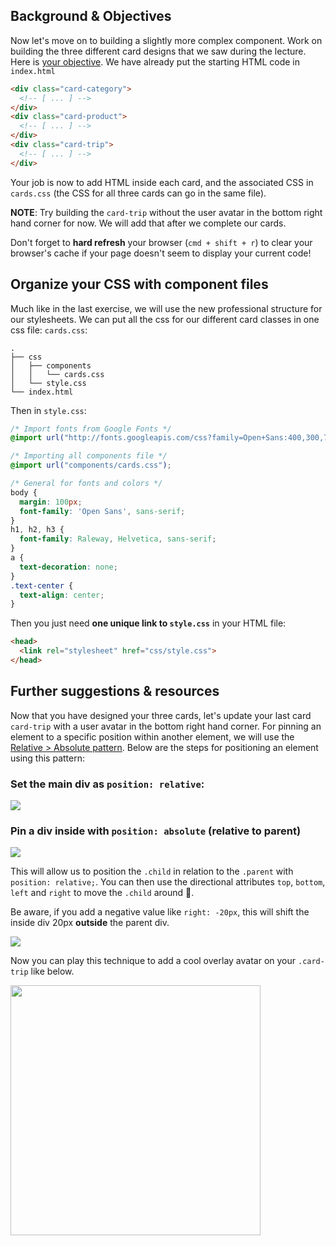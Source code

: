 ## Background & Objectives

Now let's move on to building a slightly more complex component. Work on building the three different card designs that we saw during the lecture. Here is [your objective](http://lewagon.github.io/html-css-challenges/14-card-sprint/). We have already put the starting HTML code in `index.html`

```html
<div class="card-category">
  <!-- [ ... ] -->
</div>
<div class="card-product">
  <!-- [ ... ] -->
</div>
<div class="card-trip">
  <!-- [ ... ] -->
</div>
```

Your job is now to add HTML inside each card, and the associated CSS in `cards.css` (the CSS for all three cards can go in the same file).

**NOTE**: Try building the `card-trip` without the user avatar in the bottom right hand corner for now. We will add that after we complete our cards.

Don't forget to **hard refresh** your browser (`cmd + shift + r`) to clear your browser's cache if your page doesn't seem to display your current code!

## Organize your CSS with component files

Much like in the last exercise, we will use the new professional structure for our stylesheets. We can put all the css for our different card classes in one css file: `cards.css`:

```
.
├── css
│   ├── components
│   │   └── cards.css
│   └── style.css
└── index.html
```

Then in `style.css`:

```css
/* Import fonts from Google Fonts */
@import url("http://fonts.googleapis.com/css?family=Open+Sans:400,300,700|Raleway:300,400,500,700");

/* Importing all components file */
@import url("components/cards.css");

/* General for fonts and colors */
body {
  margin: 100px;
  font-family: 'Open Sans', sans-serif;
}
h1, h2, h3 {
  font-family: Raleway, Helvetica, sans-serif;
}
a {
  text-decoration: none;
}
.text-center {
  text-align: center;
}

```

Then you just need **one unique link to `style.css`** in your HTML file:

```html
<head>
  <link rel="stylesheet" href="css/style.css">
</head>
```

## Further suggestions & resources

Now that you have designed your three cards, let's update your last card `card-trip` with a user avatar in the bottom right hand corner. For pinning an element to a specific position within another element, we will use the [Relative > Absolute pattern](https://css-tricks.com/absolute-relative-fixed-positioining-how-do-they-differ/). Below are the steps for positioning an element using this pattern:

### Set the main div as `position: relative`:

![](https://raw.githubusercontent.com/lewagon/fullstack-images/master/frontend/position-relative.png)


### Pin a div inside with `position: absolute` (relative to parent)

![](https://raw.githubusercontent.com/lewagon/fullstack-images/master/frontend/position-top.png)

This will allow us to position the `.child` in relation to the `.parent` with `position: relative;`. You can then use the directional attributes `top`, `bottom`, `left` and `right` to move the `.child` around 📐.

Be aware, if you add a negative value like `right: -20px`, this will shift the inside div 20px **outside** the parent div.

![](https://raw.githubusercontent.com/lewagon/fullstack-images/master/frontend/position-bottom.png)

Now you can play this technique to add a cool overlay avatar on your `.card-trip` like below.

<div class="text-center">
  <img src="https://raw.githubusercontent.com/lewagon/fullstack-images/master/frontend/card-position.png" alt="" width="400">
</div>


